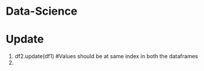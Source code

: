 # Data-Science
# Update
1. df2.update(df1) #Values should be at same index in both the dataframes
2. 
